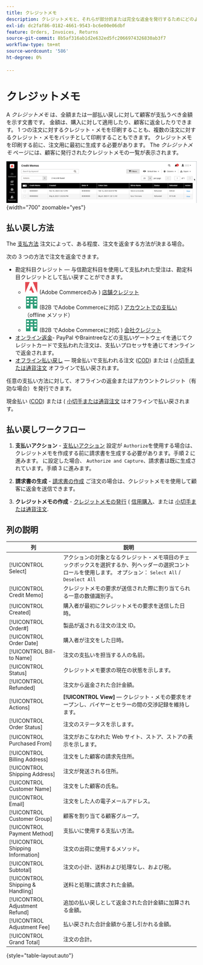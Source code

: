 ```yaml
---
title: クレジットメモ
description: クレジットメモと、それらが部分的または完全な返金を発行するためにどのように使用されているかについて説明します。
exl-id: dc2faf86-0182-4661-9543-bc6e00e06dbf
feature: Orders, Invoices, Returns
source-git-commit: 8b5af316ab1d2e632ed5fc2066974326830ab3f7
workflow-type: tm+mt
source-wordcount: '586'
ht-degree: 0%

---
```


# クレジットメモ

A _クレジットメモ_ は、全額または一部払い戻しに対して顧客が支払うべき金額を示す文書です。 金額は、購入に対して適用したり、顧客に返金したりできます。 1 つの注文に対するクレジット・メモを印刷することも、複数の注文に対するクレジット・メモをバッチとして印刷することもできます。 クレジットメモを印刷する前に、注文用に最初に生成する必要があります。 The _クレジットメモ_ ページには、顧客に発行されたクレジットメモの一覧が表示されます。

![クレジットメモ](./assets/credit-memos.png){width="700" zoomable="yes"}

## 払い戻し方法

The [支払方法](payments.md) 注文によって、ある程度、注文を返金する方法が決まる場合。

次の 3 つの方法で注文を返金できます。

- 勘定科目クレジット — 与信勘定科目を使用して支払われた受注は、勘定科目クレジットとして払い戻すことができます。
   - ![Adobe Commerce](../assets/adobe-logo.svg) (Adobe Commerceのみ ) [店舗クレジット](../customers/store-credit-using.md)
   - ![Adobe Commerce用 B2B](../assets/b2b.svg) (B2B でAdobe Commerceに対応 ) [アカウントでの支払い](../b2b/enable-basic-features.md#configure-payment-on-account) （offline メソッド）
   - ![Adobe Commerce用 B2B](../assets/b2b.svg) (B2B でAdobe Commerceに対応 ) [会社クレジット](../b2b/credit-company.md)
- [オンライン返金](payments.md#online-payment-methods)- PayPal やBraintreeなどの支払いゲートウェイを通じてクレジットカードで支払われた注文は、支払いプロセッサを通じてオンラインで返金されます。
- [オフライン払い戻し](payments.md#offline-payment-methods) — 現金払いで支払われる注文 ([COD](cash-on-delivery.md)) または ( [小切手または通貨注文](check-money-order.md) オフラインで払い戻されます。

任意の支払い方法に対して、オフラインの返金またはアカウントクレジット（有効な場合）を発行できます。

現金払い ([COD](cash-on-delivery.md)) または ( [小切手または通貨注文](check-money-order.md) はオフラインで払い戻されます。

## 払い戻しワークフロー

1. **支払いアクション** - [支払いアクション](credit-memo-create.md#payment-action-setting) 設定が `Authorize`を使用する場合は、クレジットメモを作成する前に請求書を生成する必要があります。手順 2 に進みます。 に設定した場合、 `Authorize and Capture`、請求書は既に生成されています。手順 3 に進みます。

1. **請求書の生成** - [請求書の作成](invoices.md#create-an-invoice) ご注文の場合は、クレジットメモを使用して顧客に返金を送信できます。

1. **クレジットメモの作成** - [クレジットメモの発行](credit-memo-create.md) ( [信用購入](credit-memo-create.md#issue-a-refund-for-a-credit-purchase)、または [小切手または通貨注文](credit-memo-create.md#issue-an-offline-refund-for-check-or-money-order).

## 列の説明

| 列 | 説明 |
|--- |--- |
| [!UICONTROL Select] | アクションの対象となるクレジット・メモ項目のチェックボックスを選択するか、列ヘッダーの選択コントロールを使用します。 オプション： `Select All` / `Deselect All` |
| [!UICONTROL Credit Memo] | クレジットメモの要求が送信された際に割り当てられる一意の数値識別子。 |
| [!UICONTROL Created] | 購入者が最初にクレジットメモの要求を送信した日時。 |
| [!UICONTROL Order#] | 製品が返される注文の注文 ID。 |
| [!UICONTROL Order Date] | 購入者が注文をした日時。 |
| [!UICONTROL Bill-to Name] | 注文の支払いを担当する人の名前。 |
| [!UICONTROL Status] | クレジットメモ要求の現在の状態を示します。 |
| [!UICONTROL Refunded] | 注文から返金された合計金額。 |
| [!UICONTROL Actions] | **[!UICONTROL View]**  — クレジット・メモの要求をオープンし、バイヤーとセラーの間の交渉記録を維持します。 |
| [!UICONTROL Order Status] | 注文のステータスを示します。 |
| [!UICONTROL Purchased From] | 注文がおこなわれた Web サイト、ストア、ストアの表示を示します。 |
| [!UICONTROL Billing Address] | 注文をした顧客の請求先住所。 |
| [!UICONTROL Shipping Address] | 注文が発送される住所。 |
| [!UICONTROL Customer Name] | 注文をした顧客の氏名。 |
| [!UICONTROL Email] | 注文をした人の電子メールアドレス。 |
| [!UICONTROL Customer Group] | 顧客を割り当てる顧客グループ。 |
| [!UICONTROL Payment Method] | 支払いに使用する支払い方法。 |
| [!UICONTROL Shipping Information] | 注文の出荷に使用するメソッド。 |
| [!UICONTROL Subtotal] | 注文の小計、送料および処理なし、および税。 |
| [!UICONTROL Shipping & Handling] | 送料と処理に請求された金額。 |
| [!UICONTROL Adjustment Refund] | 追加の払い戻しとして返金された合計金額に加算される金額。 |
| [!UICONTROL Adjustment Fee] | 払い戻された合計金額から差し引かれる金額。 |
| [!UICONTROL Grand Total] | 注文の合計。 |

{style="table-layout:auto"}
